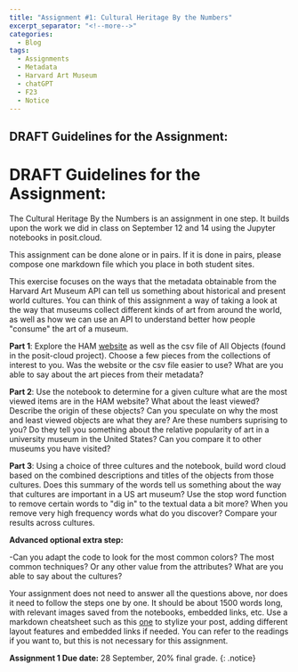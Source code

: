 ```yaml
---
title: "Assignment #1: Cultural Heritage By the Numbers"
excerpt_separator: "<!--more-->"
categories:
  - Blog
tags:
  - Assignments
  - Metadata
  - Harvard Art Museum
  - chatGPT
  - F23
  - Notice
---
```


## DRAFT Guidelines for the Assignment: 

# DRAFT Guidelines for the Assignment: 

The Cultural Heritage By the Numbers is an assignment in one step. It builds upon the work we did in class on September 12 and 14 using the Jupyter notebooks in posit.cloud. 

This assignment can be done alone or in pairs. If it is done in pairs, please compose one markdown file which you place in both student sites. 

This exercise focuses on the ways that the metadata obtainable from the Harvard Art Museum API can tell us something about historical and present world cultures. You can think of this assignment a way of taking a look at the way that museums collect different kinds of art from around the world, as well as how we can use an API to understand better how people "consume" the art of a museum. 

**Part 1**: Explore the HAM [website](https://harvardartmuseums.org/) as well as the csv file of All Objects (found in the posit-cloud project). Choose a few pieces from the collections of interest to you. Was the website or the csv file easier to use? What are you able to say about the art pieces from their metadata?

**Part 2**: Use the notebook to determine for a given culture what are the most viewed items are in the HAM website? What about the least viewed? Describe the origin of these objects? Can you speculate on why the most and least viewed objects are what they are? Are these numbers suprising to you? Do they tell you something about the relative popularity of art in a university museum in the United States? Can you  compare it to other museums you have visited?

**Part 3**: Using a choice of three cultures and the notebook, build word cloud based on the combined descriptions and titles of the objects from those cultures. Does this summary of the words tell us something about the way that cultures are important in a US art museum? Use the stop word function to remove certain words to "dig in" to the textual data a bit more? When you remove very high frequency words what do you discover? Compare your results across cultures.  

**Advanced optional extra step:** 

-Can you adapt the code to look for the most common colors? The most common techniques? Or any other value from the attributes? What are you able to say about the cultures? 


Your assignment does not need to answer all the questions above, nor does it need to follow the steps one by one.  It should be about 1500 words long, with relevant images saved from the notebooks, embedded links, etc. Use a markdown cheatsheet such as this [one](https://www.markdownguide.org/cheat-sheet) to stylize your post, adding different layout features and embedded links if needed. You can refer to the readings if you want to, but this is not necessary for this assignment. 

**Assignment 1 Due date:** 28 September, 20% final grade.
{: .notice}
